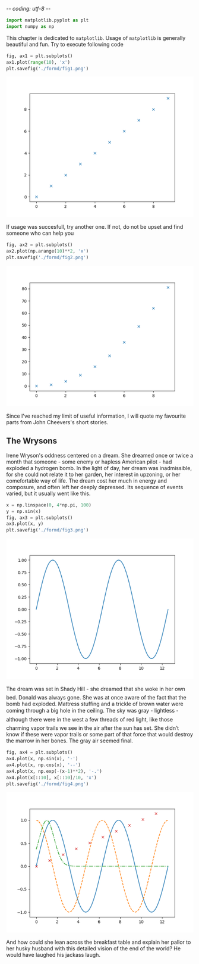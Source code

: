  -*- coding: utf-8 -*-


 ```python 
import matplotlib.pyplot as plt
import numpy as np
 ``` 
 This chapter is dedicated to `matplotlib`. Usage of `matplotlib` is generally
 beautiful and fun. Try to execute following code


 ```python 
fig, ax1 = plt.subplots()
ax1.plot(range(10), 'x')
plt.savefig('./formd/fig1.png')

 ``` 

 ![./formd/fig1.](./formd/fig1.png)

 If usage was succesfull, try another one. If not, do not be upset and find
 someone who can help you


 ```python 
fig, ax2 = plt.subplots()
ax2.plot(np.arange(10)**2, 'x')
plt.savefig('./formd/fig2.png')

 ``` 

 ![./formd/fig2.](./formd/fig2.png)

 Since I've reached my limit of useful information, I will quote my
 favourite parts from John Cheevers's short stories.
 ## The Wrysons

 Irene Wryson's oddness centered on a dream. She dreamed once or twice a month
 that someone - some enemy or  hapless American pilot - had exploded a
 hydrogen bomb. In the light of day, her dream was inadmissible, for she
 could not relate it to her garden, her interest in upzoning, or her
 comefortable way of life.  The dream cost her much in energy and composure,
 and often left her deeply depressed. Its sequence of events varied, but it
 usually went like this.


 ```python 
x = np.linspace(0, 4*np.pi, 100)
y = np.sin(x)
fig, ax3 = plt.subplots()
ax3.plot(x, y)
plt.savefig('./formd/fig3.png')

 ``` 

 ![./formd/fig3.](./formd/fig3.png)

 The dream was set in Shady Hill - she dreamed that she woke in her own bed.
 Donald was always gone. She was at once aware of the fact that the bomb had
 exploded. Mattress stuffing and a trickle of brown water were coming through
 a big hole in the ceiling. The sky was gray - lightless - although there
 were in the west a few threads of red light, like those charming vapor
 trails we see in the air after the sun has set. She didn’t know if these were
 vapor trails or some part of that force that would destroy the marrow in her
 bones. The gray air seemed final.


 ```python 
fig, ax4 = plt.subplots()
ax4.plot(x, np.sin(x), '-')
ax4.plot(x, np.cos(x), '--')
ax4.plot(x, np.exp(-(x-1)**2), '-.')
ax4.plot(x[::10], x[::10]/10, 'x')
plt.savefig('./formd/fig4.png')

 ``` 

 ![./formd/fig4.](./formd/fig4.png)

 And how could she lean across the breakfast table and explain her pallor to
 her husky husband with this detailed vision of the end of the world? He
 would have laughed his jackass laugh.
